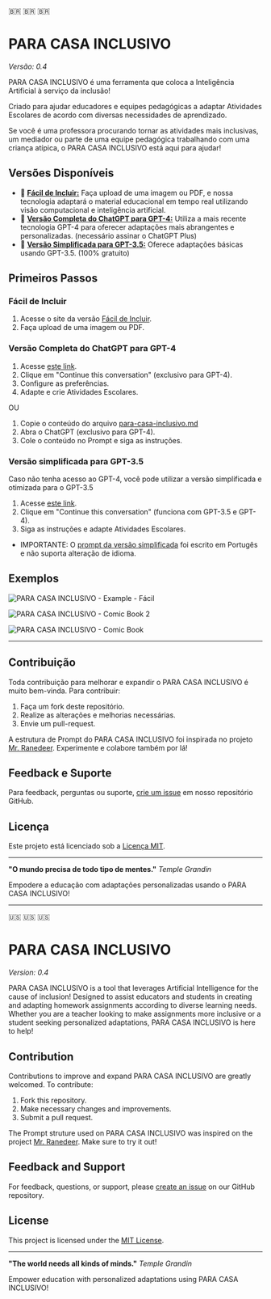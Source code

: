 🇧🇷 🇧🇷 🇧🇷

# PARA CASA INCLUSIVO

*Versão: 0.4*




PARA CASA INCLUSIVO é uma ferramenta que coloca a Inteligência Artificial à serviço da inclusão! 

Criado para ajudar educadores e equipes pedagógicas a adaptar Atividades Escolares de acordo com diversas necessidades de aprendizado.

Se você é uma professora procurando tornar as atividades mais inclusivas, um mediador ou parte de uma equipe pedagógica trabalhando com uma criança atípica, o PARA CASA INCLUSIVO está aqui para ajudar!

## Versões Disponíveis
- 📱 [**Fácil de Incluir:**](https://para-casa-inclusivo.azurewebsites.net/) Faça upload de uma imagem ou PDF, e nossa tecnologia adaptará o material educacional em tempo real utilizando visão computacional e inteligência artificial.
- 🤖 [**Versão Completa do ChatGPT para GPT-4:**](https://chat.openai.com/share/876b4883-6242-4028-9a16-af62b5cc5701) Utiliza a mais recente tecnologia GPT-4 para oferecer adaptações mais abrangentes e personalizadas. (necessário assinar o ChatGPT Plus)
- 🤖 [**Versão Simplificada para GPT-3.5:**](https://chat.openai.com/share/174c02bf-4f98-453c-a412-0c5d0492929a) Oferece adaptações básicas usando GPT-3.5. (100% gratuito)

## Primeiros Passos

### Fácil de Incluir
1. Acesse o site da versão [Fácil de Incluir](https://para-casa-inclusivo.azurewebsites.net/).
2. Faça upload de uma imagem ou PDF.

### Versão Completa do ChatGPT para GPT-4
1. Acesse [este link](https://chat.openai.com/share/876b4883-6242-4028-9a16-af62b5cc5701).
2. Clique em "Continue this conversation" (exclusivo para GPT-4).
3. Configure as preferências.
4. Adapte e crie Atividades Escolares.

OU

1. Copie o conteúdo do arquivo [para-casa-inclusivo.md](https://github.com/luciocs/para-casa-inclusivo/blob/main/para-casa-inclusivo.md)
2. Abra o ChatGPT (exclusivo para GPT-4).
3. Cole o conteúdo no Prompt e siga as instruções.

### Versão simplificada para GPT-3.5
Caso não tenha acesso ao GPT-4, você pode utilizar a versão simplificada e otimizada para o GPT-3.5
1. Acesse [este link](https://chat.openai.com/share/174c02bf-4f98-453c-a412-0c5d0492929a).
2. Clique em "Continue this conversation" (funciona com GPT-3.5 e GPT-4).
3. Siga as instruções e adapte Atividades Escolares.

* IMPORTANTE: O [prompt da versão simplificada](https://github.com/luciocs/para-casa-inclusivo/blob/main/prompt-gpt35-ptbr.md) foi escrito em Portugês e não suporta alteração de idioma.

## Exemplos

![PARA CASA INCLUSIVO - Example - Fácil](https://blobparacasa.blob.core.windows.net/stability-images/Example-7.png?sp=r&st=2023-10-15T21:20:29Z&se=2023-10-16T05:20:29Z&spr=https&sv=2022-11-02&sr=b&sig=gMAVAcBMWnDO5s9QC5YwUPbzZzoyYRAQRlNrCQoZiYM%3D)

![PARA CASA INCLUSIVO - Comic Book 2](https://blobparacasa.blob.core.windows.net/stability-images/Example-8.png?sp=r&st=2023-10-01T13:50:02Z&se=2025-01-10T21:50:02Z&spr=https&sv=2022-11-02&sr=b&sig=nfaVH8wv6qSg%2Fw22VKpsvjFl8dG8dOn9Ncr5UW3JAZY%3D) 

![PARA CASA INCLUSIVO - Comic Book](https://blobparacasa.blob.core.windows.net/stability-images/Example-11.png?sp=r&st=2023-10-01T13:54:01Z&se=2025-01-10T21:54:01Z&spr=https&sv=2022-11-02&sr=b&sig=8K6pdAzmQuger3c4uG3PINU23hupx7rjykzF%2BMhI34o%3D)

------

## Contribuição

Toda contribuição para melhorar e expandir o PARA CASA INCLUSIVO é muito bem-vinda. Para contribuir:

1. Faça um fork deste repositório.
2. Realize as alterações e melhorias necessárias.
3. Envie um pull-request.

A estrutura de Prompt do PARA CASA INCLUSIVO foi inspirada no projeto [Mr. Ranedeer](https://github.com/JushBJJ/Mr.-Ranedeer-AI-Tutor). Experimente e colabore também por lá!

## Feedback e Suporte

Para feedback, perguntas ou suporte, [crie um issue](https://github.com/luciocs/para-casa-inclusivo/issues) em nosso repositório GitHub.

## Licença

Este projeto está licenciado sob a [Licença MIT](https://github.com/luciocs/para-casa-inclusivo/blob/main/LICENSE).

---

**"O mundo precisa de todo tipo de mentes."**
*Temple Grandin*

Empodere a educação com adaptações personalizadas usando o PARA CASA INCLUSIVO!

---



🇺🇸 🇺🇸 🇺🇸

# PARA CASA INCLUSIVO

*Version: 0.4*


PARA CASA INCLUSIVO is a tool that leverages Artificial Intelligence for the cause of inclusion! 
Designed to assist educators and students in creating and adapting homework assignments according to diverse learning needs. 
Whether you are a teacher looking to make assignments more inclusive or a student seeking personalized adaptations, PARA CASA INCLUSIVO is here to help!

## Contribution

Contributions to improve and expand PARA CASA INCLUSIVO are greatly welcomed. To contribute:

1. Fork this repository.
2. Make necessary changes and improvements.
3. Submit a pull request.

The Prompt struture used on PARA CASA INCLUSIVO was inspired on the project [Mr. Ranedeer](https://github.com/JushBJJ/Mr.-Ranedeer-AI-Tutor). Make sure to try it out!

## Feedback and Support

For feedback, questions, or support, please [create an issue](https://github.com/luciocs/para-casa-inclusivo/issues) on our GitHub repository.

## License

This project is licensed under the [MIT License](https://github.com/luciocs/para-casa-inclusivo/blob/main/LICENSE).

---

**"The world needs all kinds of minds."**
*Temple Grandin*

Empower education with personalized adaptations using PARA CASA INCLUSIVO!
